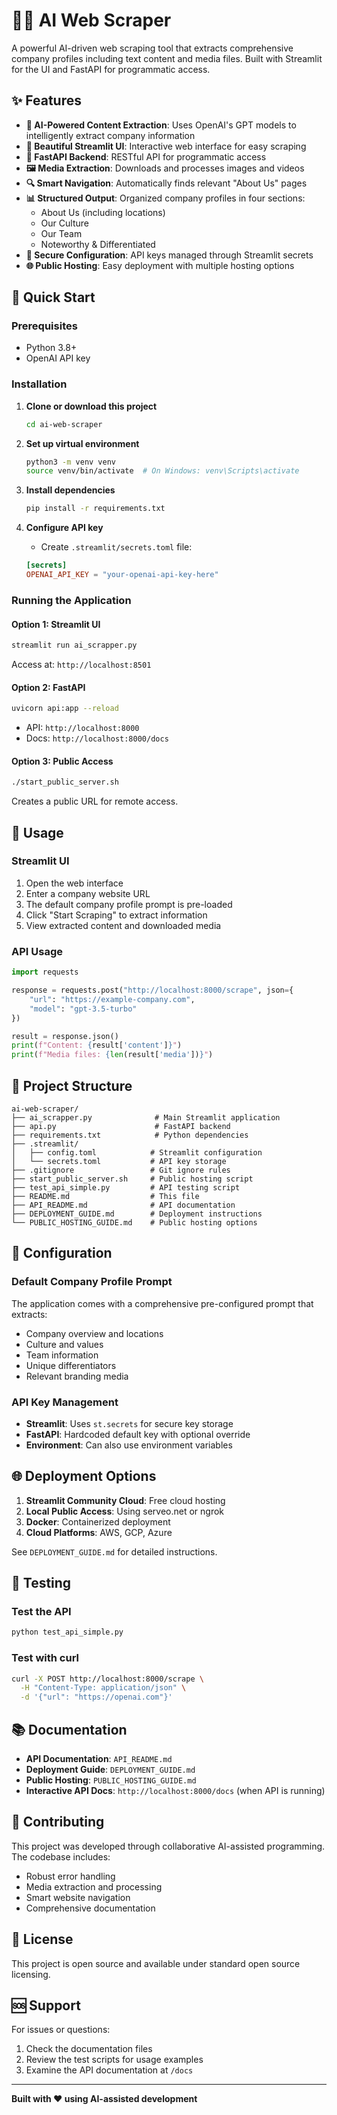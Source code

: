# 🕵️‍♂️ AI Web Scraper

A powerful AI-driven web scraping tool that extracts comprehensive company profiles including text content and media files. Built with Streamlit for the UI and FastAPI for programmatic access.

## ✨ Features

- **🤖 AI-Powered Content Extraction**: Uses OpenAI's GPT models to intelligently extract company information
- **📱 Beautiful Streamlit UI**: Interactive web interface for easy scraping
- **🚀 FastAPI Backend**: RESTful API for programmatic access
- **🖼️ Media Extraction**: Downloads and processes images and videos
- **🔍 Smart Navigation**: Automatically finds relevant "About Us" pages
- **📊 Structured Output**: Organized company profiles in four sections:
  - About Us (including locations)
  - Our Culture
  - Our Team
  - Noteworthy & Differentiated
- **🔐 Secure Configuration**: API keys managed through Streamlit secrets
- **🌐 Public Hosting**: Easy deployment with multiple hosting options

## 🚀 Quick Start

### Prerequisites

- Python 3.8+
- OpenAI API key

### Installation

1. **Clone or download this project**

   ```bash
   cd ai-web-scraper
   ```

2. **Set up virtual environment**

   ```bash
   python3 -m venv venv
   source venv/bin/activate  # On Windows: venv\Scripts\activate
   ```

3. **Install dependencies**

   ```bash
   pip install -r requirements.txt
   ```

4. **Configure API key**
   - Create `.streamlit/secrets.toml` file:
   ```toml
   [secrets]
   OPENAI_API_KEY = "your-openai-api-key-here"
   ```

### Running the Application

#### Option 1: Streamlit UI

```bash
streamlit run ai_scrapper.py
```

Access at: `http://localhost:8501`

#### Option 2: FastAPI

```bash
uvicorn api:app --reload
```

- API: `http://localhost:8000`
- Docs: `http://localhost:8000/docs`

#### Option 3: Public Access

```bash
./start_public_server.sh
```

Creates a public URL for remote access.

## 📖 Usage

### Streamlit UI

1. Open the web interface
2. Enter a company website URL
3. The default company profile prompt is pre-loaded
4. Click "Start Scraping" to extract information
5. View extracted content and downloaded media

### API Usage

```python
import requests

response = requests.post("http://localhost:8000/scrape", json={
    "url": "https://example-company.com",
    "model": "gpt-3.5-turbo"
})

result = response.json()
print(f"Content: {result['content']}")
print(f"Media files: {len(result['media'])}")
```

## 📁 Project Structure

```
ai-web-scraper/
├── ai_scrapper.py              # Main Streamlit application
├── api.py                      # FastAPI backend
├── requirements.txt            # Python dependencies
├── .streamlit/
│   ├── config.toml            # Streamlit configuration
│   └── secrets.toml           # API key storage
├── .gitignore                 # Git ignore rules
├── start_public_server.sh     # Public hosting script
├── test_api_simple.py         # API testing script
├── README.md                  # This file
├── API_README.md              # API documentation
├── DEPLOYMENT_GUIDE.md        # Deployment instructions
└── PUBLIC_HOSTING_GUIDE.md    # Public hosting options
```

## 🔧 Configuration

### Default Company Profile Prompt

The application comes with a comprehensive pre-configured prompt that extracts:

- Company overview and locations
- Culture and values
- Team information
- Unique differentiators
- Relevant branding media

### API Key Management

- **Streamlit**: Uses `st.secrets` for secure key storage
- **FastAPI**: Hardcoded default key with optional override
- **Environment**: Can also use environment variables

## 🌐 Deployment Options

1. **Streamlit Community Cloud**: Free cloud hosting
2. **Local Public Access**: Using serveo.net or ngrok
3. **Docker**: Containerized deployment
4. **Cloud Platforms**: AWS, GCP, Azure

See `DEPLOYMENT_GUIDE.md` for detailed instructions.

## 🧪 Testing

### Test the API

```bash
python test_api_simple.py
```

### Test with curl

```bash
curl -X POST http://localhost:8000/scrape \
  -H "Content-Type: application/json" \
  -d '{"url": "https://openai.com"}'
```

## 📚 Documentation

- **API Documentation**: `API_README.md`
- **Deployment Guide**: `DEPLOYMENT_GUIDE.md`
- **Public Hosting**: `PUBLIC_HOSTING_GUIDE.md`
- **Interactive API Docs**: `http://localhost:8000/docs` (when API is running)

## 🤝 Contributing

This project was developed through collaborative AI-assisted programming. The codebase includes:

- Robust error handling
- Media extraction and processing
- Smart website navigation
- Comprehensive documentation

## 📄 License

This project is open source and available under standard open source licensing.

## 🆘 Support

For issues or questions:

1. Check the documentation files
2. Review the test scripts for usage examples
3. Examine the API documentation at `/docs`

---

**Built with ❤️ using AI-assisted development**
